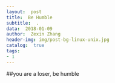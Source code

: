 ```yaml
---
layout:  post
title:  Be Humble
subtitle:  .
data:  2018-01-09
author:  Zexin Zhang
header-img: img/post-bg-linux-unix.jpg  
catalog:  true
tags:
- 1
---
```

##you are a loser, be humble
